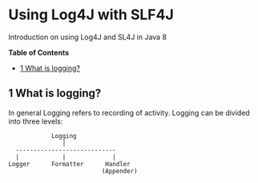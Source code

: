 # Using Log4J with SLF4J
Introduction on using Log4J and SL4J in Java 8

**Table of Contents**
<!-- TOC depthFrom:2 depthTo:6 withLinks:1 updateOnSave:1 orderedList:0 -->

- [1 What is logging?](#1-what-is-logging)

<!-- /TOC -->

## 1 What is logging?

In general Logging refers to recording of activity. Logging can be divided into three levels:

```
            Logging
               |
  ----------------------------
  |            |             |
Logger      Formatter      Handler
                          (Appender)
```
